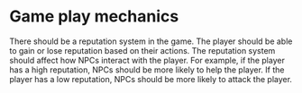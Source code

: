 # Game play mechanics


There should be a reputation system in the game. The player should be able to gain or lose reputation based on their actions. The reputation system should affect how NPCs interact with the player. For example, if the player has a high reputation, NPCs should be more likely to help the player. If the player has a low reputation, NPCs should be more likely to attack the player.